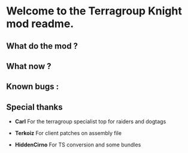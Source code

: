 # Welcome to the Terragroup Knight mod readme.

## What do the mod ?

## What now ?

## Known bugs :

## Special thanks
* **Carl**
For the terragroup specialist top for raiders and dogtags

* **Terkoiz**
For client patches on assembly file

* **HiddenCirno**
For TS conversion and some bundles